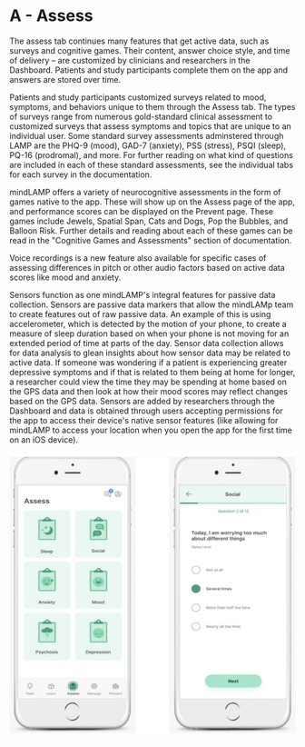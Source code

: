 # A - Assess

The assess tab continues many features that get active data, such as surveys and cognitive games. Their content, answer choice style, and time of delivery – are customized by clinicians and researchers in the Dashboard. Patients and study participants complete them on the app and answers are stored over time.

Patients and study participants customized surveys related to mood, symptoms, and behaviors unique to them through the Assess tab. The types of surveys range from numerous gold-standard clinical assessment to customized surveys that assess symptoms and topics that are unique to an individual user. Some standard survey assessments adminstered through LAMP are the PHQ-9 (mood), GAD-7 (anxiety), PSS (stress), PSQI (sleep), PQ-16 (prodromal), and more. For further reading on what kind of questions are included in each of these standard assessments, see the individual tabs for each survey in the documentation.

mindLAMP offers a variety of neurocognitive assessments in the form of games native to the app. These will show up on the Assess page of the app, and performance scores can be displayed on the Prevent page. These games include Jewels, Spatial Span, Cats and Dogs, Pop the Bubbles, and Balloon Risk. Further details and reading about each of these games can be read in the "Cognitive Games and Assessments" section of documentation. 

Voice recordings is a new feature also available for specific cases of assessing differences in pitch or other audio factors based on active data scores like mood and anxiety.

Sensors function as one mindLAMP's integral features for passive data collection. Sensors are passive data markers that allow the mindLAMp team to create features out of raw passive data. An example of this is using accelerometer, which is detected by the motion of your phone, to create a measure of sleep duration based on when your phone is not moving for an extended period of time at parts of the day. Sensor data collection allows for data analysis to glean insights about how sensor data may be related to active data. If someone was wondering if a patient is experiencing greater depressive symptoms and if that is related to them being at home for longer, a researcher could view the time they may be spending at home based on the GPS data and then look at how their mood scores may reflect changes based on the GPS data. Sensors are added by researchers through the Dashboard and data is obtained through users accepting permissions for the app to access their device's native sensor features (like allowing for mindLAMP to access your location when you open the app for the first time on an iOS device).



![](assets/assess.png)